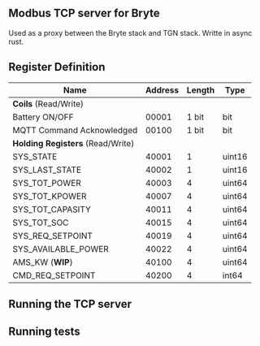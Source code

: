 ## Modbus TCP server for Bryte
Used as a proxy between the Bryte stack and TGN stack. Writte in async rust.

## Register Definition
| Name                              | Address | Length | Type   |
| --------------------------------- | ------- | ------ | ------ |
| **Coils** (Read/Write)            |
| Battery ON/OFF                    | 00001   | 1 bit  | bit    |
| MQTT Command Acknowledged         | 00100   | 1 bit  | bit    |
| **Holding Registers** (Read/Write)|
| SYS_STATE                         | 40001   | 1      | uint16 |
| SYS_LAST_STATE                    | 40002   | 1      | uint16 |
| SYS_TOT_POWER                     | 40003   | 4      | uint64 |
| SYS_TOT_KPOWER                    | 40007   | 4      | uint64 |
| SYS_TOT_CAPASITY                  | 40011   | 4      | uint64 |
| SYS_TOT_SOC                       | 40015   | 4      | uint64 |
| SYS_REQ_SETPOINT                  | 40019   | 4      | uint64 |
| SYS_AVAILABLE_POWER               | 40022   | 4      | uint64 |
| AMS_KW (**WIP**)                  | 40100   | 4      | uint64 |
| CMD_REQ_SETPOINT                  | 40200   | 4      | int64  |

## Running the TCP server

## Running tests
